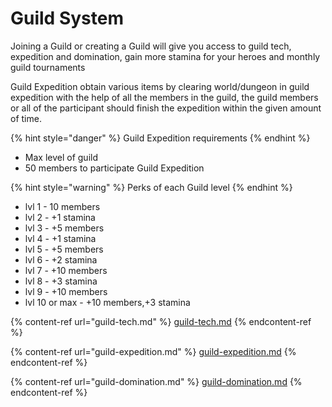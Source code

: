 # Guild System

Joining a Guild or creating a Guild will give you access to guild tech, expedition and domination, gain more stamina for your heroes and monthly guild tournaments

Guild Expedition obtain various items by clearing world/dungeon in guild expedition with the help of all the members in the guild, the guild members or all of the participant should finish the expedition within the given amount of time.

{% hint style="danger" %}
Guild Expedition requirements
{% endhint %}

* Max level of guild
* 50 members to participate Guild Expedition

{% hint style="warning" %}
Perks of each Guild level&#x20;
{% endhint %}

* lvl 1 - 10 members&#x20;
* lvl 2 - +1 stamina&#x20;
* lvl 3 - +5 members&#x20;
* lvl 4 - +1 stamina&#x20;
* lvl 5 - +5 members&#x20;
* lvl 6 - +2 stamina&#x20;
* lvl 7 - +10 members&#x20;
* lvl 8 - +3 stamina&#x20;
* lvl 9 - +10 members&#x20;
* lvl 10 or max - +10 members,+3 stamina

{% content-ref url="guild-tech.md" %}
[guild-tech.md](guild-tech.md)
{% endcontent-ref %}

{% content-ref url="guild-expedition.md" %}
[guild-expedition.md](guild-expedition.md)
{% endcontent-ref %}

{% content-ref url="guild-domination.md" %}
[guild-domination.md](guild-domination.md)
{% endcontent-ref %}
